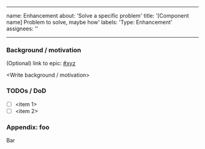 <!--
Copyright 2024 Ocean Protocol Foundation
SPDX-License-Identifier: Apache-2.0
-->
---
name: Enhancement
about: 'Solve a specific problem'
title: '[Component name] Problem to solve, maybe how'
labels: 'Type: Enhancement'
assignees: ''

---

### Background / motivation

(Optional) link to epic: [#xyz](https://github.com/oceanprotocol/pdr-backend/issues/xyz)

<Write background / motivation>

### TODOs / DoD

- [ ] <item 1>
- [ ] <item 2>

### Appendix: foo

Bar
